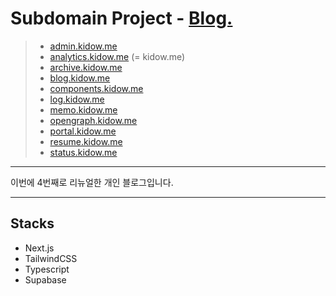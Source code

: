 # Subdomain Project - [Blog.](https://blog.kidow.me)

> - [admin.kidow.me](https://github.com/kidow/admin)
> - [analytics.kidow.me](https://github.com/kidow/analytics) (= kidow.me)
> - [archive.kidow.me](https://github.com/kidow/archive)
> - [blog.kidow.me](https://github.com/kidow/blog)
> - [components.kidow.me](https://github.com/kidow/components)
> - [log.kidow.me](https://github.com/kidow/log)
> - [memo.kidow.me](https://github.com/kidow/memo)
> - [opengraph.kidow.me](https://github.com/kidow/opengraph)
> - [portal.kidow.me](https://github.com/kidow/portal)
> - [resume.kidow.me](https://github.com/kidow/resume)
> - [status.kidow.me](https://github.com/kidow/status)

---

이번에 4번째로 리뉴얼한 개인 블로그입니다.

---

## Stacks

- Next.js
- TailwindCSS
- Typescript
- Supabase
